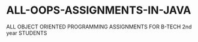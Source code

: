 # ALL-OOPS-ASSIGNMENTS-IN-JAVA
ALL OBJECT ORIENTED PROGRAMMING ASSIGNMENTS FOR B-TECH 2nd year STUDENTS
